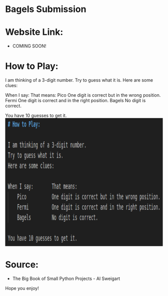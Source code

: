 # Bagels Submission

# Website Link:

- COMING SOON!

# How to Play:

I am thinking of a 3-digit number. 
Try to guess what it is.
Here are some clues:

When I say:        That means:
    Pico           One digit is correct but in the wrong position.
    Fermi          One digit is correct and in the right position.
    Bagels         No digit is correct.
    
You have 10 guesses to get it.
![rules](bagels_rules.png)

# Source:
- The Big Book of Small Python Projects - Al Sweigart

Hope you enjoy!